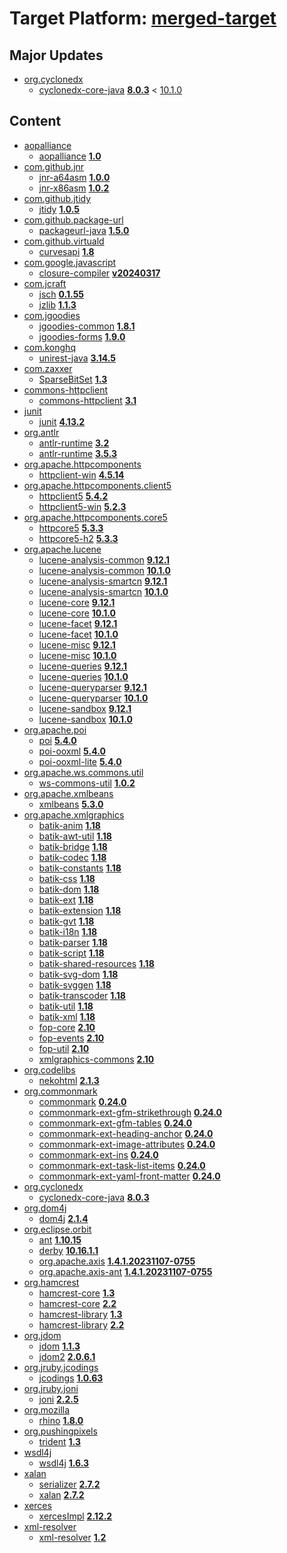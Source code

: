 # Target Platform: [merged-target](https://github.com/eclipse-orbit/orbit-simrel/blob/main/maven-bnd/tp/MavenBND.target)

## Major Updates
 - [org.cyclonedx](https://repo1.maven.org/maven2/org/cyclonedx/)
    - [cyclonedx-core-java](https://repo1.maven.org/maven2/org/cyclonedx/cyclonedx-core-java/) **[8.0.3](https://repo1.maven.org/maven2/org/cyclonedx/cyclonedx-core-java/8.0.3)** < [10.1.0](https://repo1.maven.org/maven2/org/cyclonedx/cyclonedx-core-java/10.1.0/)

## Content
 - [aopalliance](https://repo1.maven.org/maven2/aopalliance/)
    - [aopalliance](https://repo1.maven.org/maven2/aopalliance/aopalliance/) **[1.0](https://repo1.maven.org/maven2/aopalliance/aopalliance/1.0)**
 - [com.github.jnr](https://repo1.maven.org/maven2/com/github/jnr/)
    - [jnr-a64asm](https://repo1.maven.org/maven2/com/github/jnr/jnr-a64asm/) **[1.0.0](https://repo1.maven.org/maven2/com/github/jnr/jnr-a64asm/1.0.0)**
    - [jnr-x86asm](https://repo1.maven.org/maven2/com/github/jnr/jnr-x86asm/) **[1.0.2](https://repo1.maven.org/maven2/com/github/jnr/jnr-x86asm/1.0.2)**
 - [com.github.jtidy](https://repo1.maven.org/maven2/com/github/jtidy/)
    - [jtidy](https://repo1.maven.org/maven2/com/github/jtidy/jtidy/) **[1.0.5](https://repo1.maven.org/maven2/com/github/jtidy/jtidy/1.0.5)**
 - [com.github.package-url](https://repo1.maven.org/maven2/com/github/package-url/)
    - [packageurl-java](https://repo1.maven.org/maven2/com/github/package-url/packageurl-java/) **[1.5.0](https://repo1.maven.org/maven2/com/github/package-url/packageurl-java/1.5.0)**
 - [com.github.virtuald](https://repo1.maven.org/maven2/com/github/virtuald/)
    - [curvesapi](https://repo1.maven.org/maven2/com/github/virtuald/curvesapi/) **[1.8](https://repo1.maven.org/maven2/com/github/virtuald/curvesapi/1.8)**
 - [com.google.javascript](https://repo1.maven.org/maven2/com/google/javascript/)
    - [closure-compiler](https://repo1.maven.org/maven2/com/google/javascript/closure-compiler/) **[v20240317](https://repo1.maven.org/maven2/com/google/javascript/closure-compiler/v20240317)**
 - [com.jcraft](https://repo1.maven.org/maven2/com/jcraft/)
    - [jsch](https://repo1.maven.org/maven2/com/jcraft/jsch/) **[0.1.55](https://repo1.maven.org/maven2/com/jcraft/jsch/0.1.55)**
    - [jzlib](https://repo1.maven.org/maven2/com/jcraft/jzlib/) **[1.1.3](https://repo1.maven.org/maven2/com/jcraft/jzlib/1.1.3)**
 - [com.jgoodies](https://repo1.maven.org/maven2/com/jgoodies/)
    - [jgoodies-common](https://repo1.maven.org/maven2/com/jgoodies/jgoodies-common/) **[1.8.1](https://repo1.maven.org/maven2/com/jgoodies/jgoodies-common/1.8.1)**
    - [jgoodies-forms](https://repo1.maven.org/maven2/com/jgoodies/jgoodies-forms/) **[1.9.0](https://repo1.maven.org/maven2/com/jgoodies/jgoodies-forms/1.9.0)**
 - [com.konghq](https://repo1.maven.org/maven2/com/konghq/)
    - [unirest-java](https://repo1.maven.org/maven2/com/konghq/unirest-java/) **[3.14.5](https://repo1.maven.org/maven2/com/konghq/unirest-java/3.14.5)**
 - [com.zaxxer](https://repo1.maven.org/maven2/com/zaxxer/)
    - [SparseBitSet](https://repo1.maven.org/maven2/com/zaxxer/SparseBitSet/) **[1.3](https://repo1.maven.org/maven2/com/zaxxer/SparseBitSet/1.3)**
 - [commons-httpclient](https://repo1.maven.org/maven2/commons-httpclient/)
    - [commons-httpclient](https://repo1.maven.org/maven2/commons-httpclient/commons-httpclient/) **[3.1](https://repo1.maven.org/maven2/commons-httpclient/commons-httpclient/3.1)**
 - [junit](https://repo1.maven.org/maven2/junit/)
    - [junit](https://repo1.maven.org/maven2/junit/junit/) **[4.13.2](https://repo1.maven.org/maven2/junit/junit/4.13.2)**
 - [org.antlr](https://repo1.maven.org/maven2/org/antlr/)
    - [antlr-runtime](https://repo1.maven.org/maven2/org/antlr/antlr-runtime/) **[3.2](https://repo1.maven.org/maven2/org/antlr/antlr-runtime/3.2)**
    - [antlr-runtime](https://repo1.maven.org/maven2/org/antlr/antlr-runtime/) **[3.5.3](https://repo1.maven.org/maven2/org/antlr/antlr-runtime/3.5.3)**
 - [org.apache.httpcomponents](https://repo1.maven.org/maven2/org/apache/httpcomponents/)
    - [httpclient-win](https://repo1.maven.org/maven2/org/apache/httpcomponents/httpclient-win/) **[4.5.14](https://repo1.maven.org/maven2/org/apache/httpcomponents/httpclient-win/4.5.14)**
 - [org.apache.httpcomponents.client5](https://repo1.maven.org/maven2/org/apache/httpcomponents/client5/)
    - [httpclient5](https://repo1.maven.org/maven2/org/apache/httpcomponents/client5/httpclient5/) **[5.4.2](https://repo1.maven.org/maven2/org/apache/httpcomponents/client5/httpclient5/5.4.2)**
    - [httpclient5-win](https://repo1.maven.org/maven2/org/apache/httpcomponents/client5/httpclient5-win/) **[5.2.3](https://repo1.maven.org/maven2/org/apache/httpcomponents/client5/httpclient5-win/5.2.3)**
 - [org.apache.httpcomponents.core5](https://repo1.maven.org/maven2/org/apache/httpcomponents/core5/)
    - [httpcore5](https://repo1.maven.org/maven2/org/apache/httpcomponents/core5/httpcore5/) **[5.3.3](https://repo1.maven.org/maven2/org/apache/httpcomponents/core5/httpcore5/5.3.3)**
    - [httpcore5-h2](https://repo1.maven.org/maven2/org/apache/httpcomponents/core5/httpcore5-h2/) **[5.3.3](https://repo1.maven.org/maven2/org/apache/httpcomponents/core5/httpcore5-h2/5.3.3)**
 - [org.apache.lucene](https://repo1.maven.org/maven2/org/apache/lucene/)
    - [lucene-analysis-common](https://repo1.maven.org/maven2/org/apache/lucene/lucene-analysis-common/) **[9.12.1](https://repo1.maven.org/maven2/org/apache/lucene/lucene-analysis-common/9.12.1)**
    - [lucene-analysis-common](https://repo1.maven.org/maven2/org/apache/lucene/lucene-analysis-common/) **[10.1.0](https://repo1.maven.org/maven2/org/apache/lucene/lucene-analysis-common/10.1.0)**
    - [lucene-analysis-smartcn](https://repo1.maven.org/maven2/org/apache/lucene/lucene-analysis-smartcn/) **[9.12.1](https://repo1.maven.org/maven2/org/apache/lucene/lucene-analysis-smartcn/9.12.1)**
    - [lucene-analysis-smartcn](https://repo1.maven.org/maven2/org/apache/lucene/lucene-analysis-smartcn/) **[10.1.0](https://repo1.maven.org/maven2/org/apache/lucene/lucene-analysis-smartcn/10.1.0)**
    - [lucene-core](https://repo1.maven.org/maven2/org/apache/lucene/lucene-core/) **[9.12.1](https://repo1.maven.org/maven2/org/apache/lucene/lucene-core/9.12.1)**
    - [lucene-core](https://repo1.maven.org/maven2/org/apache/lucene/lucene-core/) **[10.1.0](https://repo1.maven.org/maven2/org/apache/lucene/lucene-core/10.1.0)**
    - [lucene-facet](https://repo1.maven.org/maven2/org/apache/lucene/lucene-facet/) **[9.12.1](https://repo1.maven.org/maven2/org/apache/lucene/lucene-facet/9.12.1)**
    - [lucene-facet](https://repo1.maven.org/maven2/org/apache/lucene/lucene-facet/) **[10.1.0](https://repo1.maven.org/maven2/org/apache/lucene/lucene-facet/10.1.0)**
    - [lucene-misc](https://repo1.maven.org/maven2/org/apache/lucene/lucene-misc/) **[9.12.1](https://repo1.maven.org/maven2/org/apache/lucene/lucene-misc/9.12.1)**
    - [lucene-misc](https://repo1.maven.org/maven2/org/apache/lucene/lucene-misc/) **[10.1.0](https://repo1.maven.org/maven2/org/apache/lucene/lucene-misc/10.1.0)**
    - [lucene-queries](https://repo1.maven.org/maven2/org/apache/lucene/lucene-queries/) **[9.12.1](https://repo1.maven.org/maven2/org/apache/lucene/lucene-queries/9.12.1)**
    - [lucene-queries](https://repo1.maven.org/maven2/org/apache/lucene/lucene-queries/) **[10.1.0](https://repo1.maven.org/maven2/org/apache/lucene/lucene-queries/10.1.0)**
    - [lucene-queryparser](https://repo1.maven.org/maven2/org/apache/lucene/lucene-queryparser/) **[9.12.1](https://repo1.maven.org/maven2/org/apache/lucene/lucene-queryparser/9.12.1)**
    - [lucene-queryparser](https://repo1.maven.org/maven2/org/apache/lucene/lucene-queryparser/) **[10.1.0](https://repo1.maven.org/maven2/org/apache/lucene/lucene-queryparser/10.1.0)**
    - [lucene-sandbox](https://repo1.maven.org/maven2/org/apache/lucene/lucene-sandbox/) **[9.12.1](https://repo1.maven.org/maven2/org/apache/lucene/lucene-sandbox/9.12.1)**
    - [lucene-sandbox](https://repo1.maven.org/maven2/org/apache/lucene/lucene-sandbox/) **[10.1.0](https://repo1.maven.org/maven2/org/apache/lucene/lucene-sandbox/10.1.0)**
 - [org.apache.poi](https://repo1.maven.org/maven2/org/apache/poi/)
    - [poi](https://repo1.maven.org/maven2/org/apache/poi/poi/) **[5.4.0](https://repo1.maven.org/maven2/org/apache/poi/poi/5.4.0)**
    - [poi-ooxml](https://repo1.maven.org/maven2/org/apache/poi/poi-ooxml/) **[5.4.0](https://repo1.maven.org/maven2/org/apache/poi/poi-ooxml/5.4.0)**
    - [poi-ooxml-lite](https://repo1.maven.org/maven2/org/apache/poi/poi-ooxml-lite/) **[5.4.0](https://repo1.maven.org/maven2/org/apache/poi/poi-ooxml-lite/5.4.0)**
 - [org.apache.ws.commons.util](https://repo1.maven.org/maven2/org/apache/ws/commons/util/)
    - [ws-commons-util](https://repo1.maven.org/maven2/org/apache/ws/commons/util/ws-commons-util/) **[1.0.2](https://repo1.maven.org/maven2/org/apache/ws/commons/util/ws-commons-util/1.0.2)**
 - [org.apache.xmlbeans](https://repo1.maven.org/maven2/org/apache/xmlbeans/)
    - [xmlbeans](https://repo1.maven.org/maven2/org/apache/xmlbeans/xmlbeans/) **[5.3.0](https://repo1.maven.org/maven2/org/apache/xmlbeans/xmlbeans/5.3.0)**
 - [org.apache.xmlgraphics](https://repo1.maven.org/maven2/org/apache/xmlgraphics/)
    - [batik-anim](https://repo1.maven.org/maven2/org/apache/xmlgraphics/batik-anim/) **[1.18](https://repo1.maven.org/maven2/org/apache/xmlgraphics/batik-anim/1.18)**
    - [batik-awt-util](https://repo1.maven.org/maven2/org/apache/xmlgraphics/batik-awt-util/) **[1.18](https://repo1.maven.org/maven2/org/apache/xmlgraphics/batik-awt-util/1.18)**
    - [batik-bridge](https://repo1.maven.org/maven2/org/apache/xmlgraphics/batik-bridge/) **[1.18](https://repo1.maven.org/maven2/org/apache/xmlgraphics/batik-bridge/1.18)**
    - [batik-codec](https://repo1.maven.org/maven2/org/apache/xmlgraphics/batik-codec/) **[1.18](https://repo1.maven.org/maven2/org/apache/xmlgraphics/batik-codec/1.18)**
    - [batik-constants](https://repo1.maven.org/maven2/org/apache/xmlgraphics/batik-constants/) **[1.18](https://repo1.maven.org/maven2/org/apache/xmlgraphics/batik-constants/1.18)**
    - [batik-css](https://repo1.maven.org/maven2/org/apache/xmlgraphics/batik-css/) **[1.18](https://repo1.maven.org/maven2/org/apache/xmlgraphics/batik-css/1.18)**
    - [batik-dom](https://repo1.maven.org/maven2/org/apache/xmlgraphics/batik-dom/) **[1.18](https://repo1.maven.org/maven2/org/apache/xmlgraphics/batik-dom/1.18)**
    - [batik-ext](https://repo1.maven.org/maven2/org/apache/xmlgraphics/batik-ext/) **[1.18](https://repo1.maven.org/maven2/org/apache/xmlgraphics/batik-ext/1.18)**
    - [batik-extension](https://repo1.maven.org/maven2/org/apache/xmlgraphics/batik-extension/) **[1.18](https://repo1.maven.org/maven2/org/apache/xmlgraphics/batik-extension/1.18)**
    - [batik-gvt](https://repo1.maven.org/maven2/org/apache/xmlgraphics/batik-gvt/) **[1.18](https://repo1.maven.org/maven2/org/apache/xmlgraphics/batik-gvt/1.18)**
    - [batik-i18n](https://repo1.maven.org/maven2/org/apache/xmlgraphics/batik-i18n/) **[1.18](https://repo1.maven.org/maven2/org/apache/xmlgraphics/batik-i18n/1.18)**
    - [batik-parser](https://repo1.maven.org/maven2/org/apache/xmlgraphics/batik-parser/) **[1.18](https://repo1.maven.org/maven2/org/apache/xmlgraphics/batik-parser/1.18)**
    - [batik-script](https://repo1.maven.org/maven2/org/apache/xmlgraphics/batik-script/) **[1.18](https://repo1.maven.org/maven2/org/apache/xmlgraphics/batik-script/1.18)**
    - [batik-shared-resources](https://repo1.maven.org/maven2/org/apache/xmlgraphics/batik-shared-resources/) **[1.18](https://repo1.maven.org/maven2/org/apache/xmlgraphics/batik-shared-resources/1.18)**
    - [batik-svg-dom](https://repo1.maven.org/maven2/org/apache/xmlgraphics/batik-svg-dom/) **[1.18](https://repo1.maven.org/maven2/org/apache/xmlgraphics/batik-svg-dom/1.18)**
    - [batik-svggen](https://repo1.maven.org/maven2/org/apache/xmlgraphics/batik-svggen/) **[1.18](https://repo1.maven.org/maven2/org/apache/xmlgraphics/batik-svggen/1.18)**
    - [batik-transcoder](https://repo1.maven.org/maven2/org/apache/xmlgraphics/batik-transcoder/) **[1.18](https://repo1.maven.org/maven2/org/apache/xmlgraphics/batik-transcoder/1.18)**
    - [batik-util](https://repo1.maven.org/maven2/org/apache/xmlgraphics/batik-util/) **[1.18](https://repo1.maven.org/maven2/org/apache/xmlgraphics/batik-util/1.18)**
    - [batik-xml](https://repo1.maven.org/maven2/org/apache/xmlgraphics/batik-xml/) **[1.18](https://repo1.maven.org/maven2/org/apache/xmlgraphics/batik-xml/1.18)**
    - [fop-core](https://repo1.maven.org/maven2/org/apache/xmlgraphics/fop-core/) **[2.10](https://repo1.maven.org/maven2/org/apache/xmlgraphics/fop-core/2.10)**
    - [fop-events](https://repo1.maven.org/maven2/org/apache/xmlgraphics/fop-events/) **[2.10](https://repo1.maven.org/maven2/org/apache/xmlgraphics/fop-events/2.10)**
    - [fop-util](https://repo1.maven.org/maven2/org/apache/xmlgraphics/fop-util/) **[2.10](https://repo1.maven.org/maven2/org/apache/xmlgraphics/fop-util/2.10)**
    - [xmlgraphics-commons](https://repo1.maven.org/maven2/org/apache/xmlgraphics/xmlgraphics-commons/) **[2.10](https://repo1.maven.org/maven2/org/apache/xmlgraphics/xmlgraphics-commons/2.10)**
 - [org.codelibs](https://repo1.maven.org/maven2/org/codelibs/)
    - [nekohtml](https://repo1.maven.org/maven2/org/codelibs/nekohtml/) **[2.1.3](https://repo1.maven.org/maven2/org/codelibs/nekohtml/2.1.3)**
 - [org.commonmark](https://repo1.maven.org/maven2/org/commonmark/)
    - [commonmark](https://repo1.maven.org/maven2/org/commonmark/commonmark/) **[0.24.0](https://repo1.maven.org/maven2/org/commonmark/commonmark/0.24.0)**
    - [commonmark-ext-gfm-strikethrough](https://repo1.maven.org/maven2/org/commonmark/commonmark-ext-gfm-strikethrough/) **[0.24.0](https://repo1.maven.org/maven2/org/commonmark/commonmark-ext-gfm-strikethrough/0.24.0)**
    - [commonmark-ext-gfm-tables](https://repo1.maven.org/maven2/org/commonmark/commonmark-ext-gfm-tables/) **[0.24.0](https://repo1.maven.org/maven2/org/commonmark/commonmark-ext-gfm-tables/0.24.0)**
    - [commonmark-ext-heading-anchor](https://repo1.maven.org/maven2/org/commonmark/commonmark-ext-heading-anchor/) **[0.24.0](https://repo1.maven.org/maven2/org/commonmark/commonmark-ext-heading-anchor/0.24.0)**
    - [commonmark-ext-image-attributes](https://repo1.maven.org/maven2/org/commonmark/commonmark-ext-image-attributes/) **[0.24.0](https://repo1.maven.org/maven2/org/commonmark/commonmark-ext-image-attributes/0.24.0)**
    - [commonmark-ext-ins](https://repo1.maven.org/maven2/org/commonmark/commonmark-ext-ins/) **[0.24.0](https://repo1.maven.org/maven2/org/commonmark/commonmark-ext-ins/0.24.0)**
    - [commonmark-ext-task-list-items](https://repo1.maven.org/maven2/org/commonmark/commonmark-ext-task-list-items/) **[0.24.0](https://repo1.maven.org/maven2/org/commonmark/commonmark-ext-task-list-items/0.24.0)**
    - [commonmark-ext-yaml-front-matter](https://repo1.maven.org/maven2/org/commonmark/commonmark-ext-yaml-front-matter/) **[0.24.0](https://repo1.maven.org/maven2/org/commonmark/commonmark-ext-yaml-front-matter/0.24.0)**
 - [org.cyclonedx](https://repo1.maven.org/maven2/org/cyclonedx/)
    - [cyclonedx-core-java](https://repo1.maven.org/maven2/org/cyclonedx/cyclonedx-core-java/) **[8.0.3](https://repo1.maven.org/maven2/org/cyclonedx/cyclonedx-core-java/8.0.3)**
 - [org.dom4j](https://repo1.maven.org/maven2/org/dom4j/)
    - [dom4j](https://repo1.maven.org/maven2/org/dom4j/dom4j/) **[2.1.4](https://repo1.maven.org/maven2/org/dom4j/dom4j/2.1.4)**
 - [org.eclipse.orbit](https://repo.eclipse.org/content/repositories/orbit-approved-artifacts/org/eclipse/orbit/)
    - [ant](https://repo.eclipse.org/content/repositories/orbit-approved-artifacts/org/eclipse/orbit/ant/) **[1.10.15](https://repo.eclipse.org/content/repositories/orbit-approved-artifacts/org/eclipse/orbit/ant/1.10.15)**
    - [derby](https://repo.eclipse.org/content/repositories/orbit-approved-artifacts/org/eclipse/orbit/derby/) **[10.16.1.1](https://repo.eclipse.org/content/repositories/orbit-approved-artifacts/org/eclipse/orbit/derby/10.16.1.1)**
    - [org.apache.axis](https://repo.eclipse.org/content/repositories/orbit-approved-artifacts/org/eclipse/orbit/org.apache.axis/) **[1.4.1.20231107-0755](https://repo.eclipse.org/content/repositories/orbit-approved-artifacts/org/eclipse/orbit/org.apache.axis/1.4.1.20231107-0755)**
    - [org.apache.axis-ant](https://repo.eclipse.org/content/repositories/orbit-approved-artifacts/org/eclipse/orbit/org.apache.axis-ant/) **[1.4.1.20231107-0755](https://repo.eclipse.org/content/repositories/orbit-approved-artifacts/org/eclipse/orbit/org.apache.axis-ant/1.4.1.20231107-0755)**
 - [org.hamcrest](https://repo1.maven.org/maven2/org/hamcrest/)
    - [hamcrest-core](https://repo1.maven.org/maven2/org/hamcrest/hamcrest-core/) **[1.3](https://repo1.maven.org/maven2/org/hamcrest/hamcrest-core/1.3)**
    - [hamcrest-core](https://repo1.maven.org/maven2/org/hamcrest/hamcrest-core/) **[2.2](https://repo1.maven.org/maven2/org/hamcrest/hamcrest-core/2.2)**
    - [hamcrest-library](https://repo1.maven.org/maven2/org/hamcrest/hamcrest-library/) **[1.3](https://repo1.maven.org/maven2/org/hamcrest/hamcrest-library/1.3)**
    - [hamcrest-library](https://repo1.maven.org/maven2/org/hamcrest/hamcrest-library/) **[2.2](https://repo1.maven.org/maven2/org/hamcrest/hamcrest-library/2.2)**
 - [org.jdom](https://repo1.maven.org/maven2/org/jdom/)
    - [jdom](https://repo1.maven.org/maven2/org/jdom/jdom/) **[1.1.3](https://repo1.maven.org/maven2/org/jdom/jdom/1.1.3)**
    - [jdom2](https://repo1.maven.org/maven2/org/jdom/jdom2/) **[2.0.6.1](https://repo1.maven.org/maven2/org/jdom/jdom2/2.0.6.1)**
 - [org.jruby.jcodings](https://repo1.maven.org/maven2/org/jruby/jcodings/)
    - [jcodings](https://repo1.maven.org/maven2/org/jruby/jcodings/jcodings/) **[1.0.63](https://repo1.maven.org/maven2/org/jruby/jcodings/jcodings/1.0.63)**
 - [org.jruby.joni](https://repo1.maven.org/maven2/org/jruby/joni/)
    - [joni](https://repo1.maven.org/maven2/org/jruby/joni/joni/) **[2.2.5](https://repo1.maven.org/maven2/org/jruby/joni/joni/2.2.5)**
 - [org.mozilla](https://repo1.maven.org/maven2/org/mozilla/)
    - [rhino](https://repo1.maven.org/maven2/org/mozilla/rhino/) **[1.8.0](https://repo1.maven.org/maven2/org/mozilla/rhino/1.8.0)**
 - [org.pushingpixels](https://repo1.maven.org/maven2/org/pushingpixels/)
    - [trident](https://repo1.maven.org/maven2/org/pushingpixels/trident/) **[1.3](https://repo1.maven.org/maven2/org/pushingpixels/trident/1.3)**
 - [wsdl4j](https://repo1.maven.org/maven2/wsdl4j/)
    - [wsdl4j](https://repo1.maven.org/maven2/wsdl4j/wsdl4j/) **[1.6.3](https://repo1.maven.org/maven2/wsdl4j/wsdl4j/1.6.3)**
 - [xalan](https://repo1.maven.org/maven2/xalan/)
    - [serializer](https://repo1.maven.org/maven2/xalan/serializer/) **[2.7.2](https://repo1.maven.org/maven2/xalan/serializer/2.7.2)**
    - [xalan](https://repo1.maven.org/maven2/xalan/xalan/) **[2.7.2](https://repo1.maven.org/maven2/xalan/xalan/2.7.2)**
 - [xerces](https://repo1.maven.org/maven2/xerces/)
    - [xercesImpl](https://repo1.maven.org/maven2/xerces/xercesImpl/) **[2.12.2](https://repo1.maven.org/maven2/xerces/xercesImpl/2.12.2)**
 - [xml-resolver](https://repo1.maven.org/maven2/xml-resolver/)
    - [xml-resolver](https://repo1.maven.org/maven2/xml-resolver/xml-resolver/) **[1.2](https://repo1.maven.org/maven2/xml-resolver/xml-resolver/1.2)**
